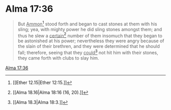 # Alma 17:36

> But <u>Ammon</u>[^a] stood forth and began to cast stones at them with his sling; yea, with mighty power he did sling stones amongst them; and thus he slew a <u>certain</u>[^b] number of them insomuch that they began to be astonished at his power; nevertheless they were angry because of the slain of their brethren, and they were determined that he should fall; therefore, seeing that they <u>could</u>[^c] not hit him with their stones, they came forth with clubs to slay him.

[Alma 17:36](https://www.churchofjesuschrist.org/study/scriptures/bofm/alma/17?lang=eng&id=p36#p36)


[^a]: [[Ether 12.15|Ether 12:15.]]
[^b]: [[Alma 18.16|Alma 18:16 (16, 20).]]
[^c]: [[Alma 18.3|Alma 18:3.]]
